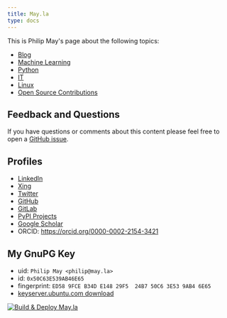```yaml
---
title: May.la
type: docs
---
```


This is Philip May's page about the following topics:

- [Blog](/blog/)
- [Machine Learning](/machine-learning/)
- [Python](/python/)
- [IT](/it/)
- [Linux](/linux/)
- [Open Source Contributions](/open-source-contributions/)

## Feedback and Questions
If you have questions or comments about this content please feel free to
open a [GitHub issue](https://github.com/PhilipMay/may-la-hugo/issues/new).

## Profiles
- [LinkedIn](https://www.linkedin.com/in/philip-may-3992889a/)
- [Xing](https://www.xing.com/profile/Philip_May)
- [Twitter](https://twitter.com/pMay)
- [GitHub](https://github.com/PhilipMay)
- [GitLab](https://gitlab.com/PhilipMay)
- [PyPI Projects](https://pypi.org/user/Dieshe/)
- [Google Scholar](https://scholar.google.de/citations?user=tmsgMY8AAAAJ&hl=de&oi=sra)
- ORCID: <https://orcid.org/0000-0002-2154-3421>

## My GnuPG Key
- uid: `Philip May <philip@may.la>`
- id: `0x50C63E539AB46E65`
- fingerprint: `ED58 9FCE B34D E148 29F5  24B7 50C6 3E53 9AB4 6E65`
- [keyserver.ubuntu.com download](https://keyserver.ubuntu.com/pks/lookup?search=0x50C63E539AB46E65&fingerprint=on&op=index)

[![Build & Deploy May.la](https://github.com/PhilipMay/may-la-hugo/actions/workflows/make-deploy.yml/badge.svg)](https://github.com/PhilipMay/may-la-hugo/actions/workflows/make-deploy.yml)
